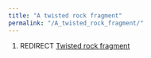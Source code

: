 ```yaml
---
title: "A twisted rock fragment"
permalink: "/A_twisted_rock_fragment/"
---
```


1.  REDIRECT [Twisted rock fragment](Twisted_rock_fragment "wikilink")
